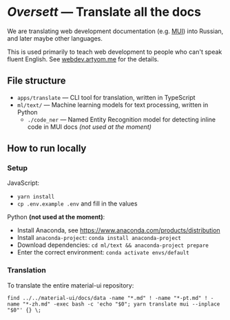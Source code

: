 # _Oversett_ — Translate all the docs

We are translating web development documentation (e.g. [MUI](https://mui.com)) into Russian, and later maybe other languages.

This is used primarily to teach web development to people who can't speak fluent English. See [webdev.artyom.me](https://webdev.artyom.me) for the details.

## File structure

- `apps/translate` — CLI tool for translation, written in TypeScript
- `ml/text/` — Machine learning models for text processing, written in Python
  - `./code_ner` — Named Entity Recognition model for detecting inline code in MUI docs _(not used at the moment)_

## How to run locally

### Setup

JavaScript:

- `yarn install`
- `cp .env.example .env` and fill in the values

Python **(not used at the moment)**:

- Install Anaconda, see https://www.anaconda.com/products/distribution
- Install `anaconda-project`: `conda install anaconda-project`
- Download dependencies: `cd ml/text && anaconda-project prepare`
- Enter the correct environment: `conda activate envs/default`

### Translation

To translate the entire material-ui repository:

```
find ../../material-ui/docs/data -name "*.md" ! -name "*-pt.md" ! -name "*-zh.md" -exec bash -c 'echo "$0"; yarn translate mui --inplace "$0"' {} \;
```
